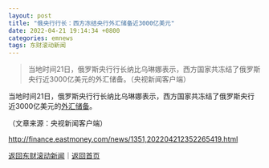 ```yaml
---
layout: post
title: "俄央行行长：西方冻结央行外汇储备近3000亿美元"
date: 2022-04-21 19:14:34 +0800
categories: emnews
tags: 东财滚动新闻
---
```

> 当地时间21日，俄罗斯央行行长纳比乌琳娜表示，西方国家共冻结了俄罗斯央行近3000亿美元的外汇储备。（央视新闻客户端）

<p>当地时间21日，俄罗斯央行行长纳比乌琳娜表示，西方国家共冻结了俄罗斯央行近3000亿美元的<span id="Info.352"><a href="http://data.eastmoney.com/cjsj/hjwh.html" class="infokey">外汇储备</a></span>。</p><p class="em_media">（文章来源：央视新闻客户端）</p>

<http://finance.eastmoney.com/news/1351,202204212352265419.html>

[返回东财滚动新闻](//finews.withounder.com/emnews/)｜[返回首页](//finews.withounder.com/)